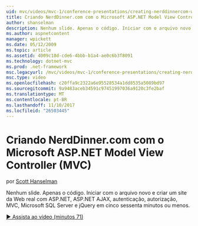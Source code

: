 ```yaml
---
uid: mvc/videos/mvc-1/conference-presentations/creating-nerddinnercom-with-microsoft-aspnet-model-view-controller-mvc
title: Criando NerdDinner.com com o Microsoft ASP.NET Model View Controller (MVC) | Microsoft Docs
author: shanselman
description: Nenhum slide. Apenas o código. Iniciar com o arquivo novo e criar um site da Web real com ASP.NET, ASP.NET AJAX, autenticação, autorização, MVC, Microsoft SQL Server e...
ms.author: aspnetcontent
manager: wpickett
ms.date: 05/12/2009
ms.topic: article
ms.assetid: 4009c18d-cde6-4bbb-b1a4-ae0c6b3f8091
ms.technology: dotnet-mvc
ms.prod: .net-framework
msc.legacyurl: /mvc/videos/mvc-1/conference-presentations/creating-nerddinnercom-with-microsoft-aspnet-model-view-controller-mvc
msc.type: video
ms.openlocfilehash: c20ffa9c2322a6e95528534a1dd8535a5089bd97
ms.sourcegitcommit: 9a9483aceb34591c97451997036a9120c3fe2baf
ms.translationtype: MT
ms.contentlocale: pt-BR
ms.lasthandoff: 11/10/2017
ms.locfileid: "26503445"
---
```

<a name="creating-nerddinnercom-with-microsoft-aspnet-model-view-controller-mvc"></a>Criando NerdDinner.com com o Microsoft ASP.NET Model View Controller (MVC)
====================
por [Scott Hanselman](https://github.com/shanselman)

Nenhum slide. Apenas o código. Iniciar com o arquivo novo e criar um site da Web real com ASP.NET, ASP.NET AJAX, autenticação, autorização, MVC, Microsoft SQL Server e jQuery em cinco sessenta minutos ou menos.

[&#9654; Assista ao vídeo (minutos 71)](https://channel9.msdn.com/Blogs/ASP-NET-Site-Videos/creating-nerddinnercom-with-microsoft-aspnet-model-view-controller-mvc)

